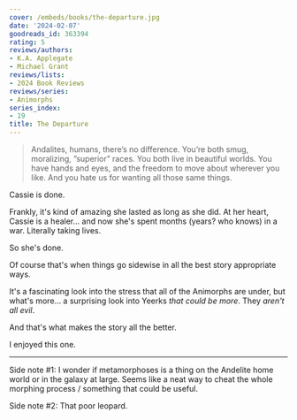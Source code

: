 ```yaml
---
cover: /embeds/books/the-departure.jpg
date: '2024-02-07'
goodreads_id: 363394
rating: 5
reviews/authors:
- K.A. Applegate
- Michael Grant
reviews/lists:
- 2024 Book Reviews
reviews/series:
- Animorphs
series_index:
- 19
title: The Departure
---
```

> Andalites, humans, there’s no difference. You’re both smug, moralizing, ”superior” races. You both live in beautiful worlds. You have hands and eyes, and the freedom to move about wherever you like. And you hate us for wanting all those same things.

Cassie is done. 

Frankly, it's kind of amazing she lasted as long as she did. At her heart, Cassie is a healer... and now she's spent months (years? who knows) in a war. Literally taking lives. 

So she's done. 

Of course that's when things go sidewise in all the best story appropriate ways. 

It's a fascinating look into the stress that all of the Animorphs are under, but what's more... a surprising look into Yeerks *that could be more*. They *aren't all evil*. 

And that's what makes the story all the better. 

I enjoyed this one. 

<!--more-->

- - -

Side note #1: I wonder if metamorphoses is a thing on the Andelite home world or in the galaxy at large. Seems like a neat way to cheat the whole morphing process / something that could be useful. 

Side note #2: That poor leopard. 